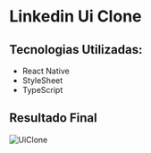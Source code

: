 # Linkedin Ui Clone
  
## Tecnologias Utilizadas:
  - React Native
  - StyleSheet
  - TypeScript

## Resultado Final

![UiClone](https://github.com/leonardodelira/linkedin-mobile-clone/blob/master/ezgif.com-video-to-gif.gif)

